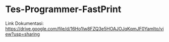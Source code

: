 # Tes-Programmer-FastPrint
Link Dokumentasi: https://drive.google.com/file/d/16Ho1lw8FZQ3e5HOAJOJqKqmJF0Yamlto/view?usp=sharing
